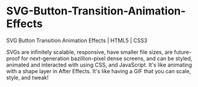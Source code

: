 # SVG-Button-Transition-Animation-Effects
SVG Button Transition Animation Effects | HTML5 | CSS3

SVGs are infinitely scalable, responsive, have smaller file sizes, are future-proof for next-generation bazillion-pixel dense screens, and can be styled, animated and interacted with using CSS, and JavaScript. It's like animating with a shape layer in After Effects. It's like having a GIF that you can scale, style, and tweak!
